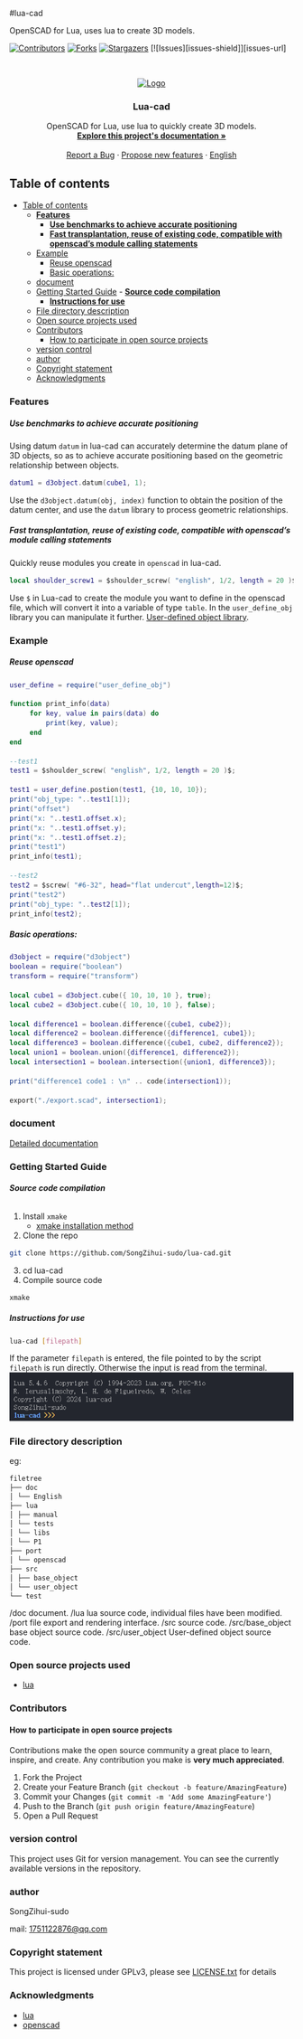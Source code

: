 #lua-cad

OpenSCAD for Lua, uses lua to create 3D models.

<!-- PROJECT SHIELDS -->

[![Contributors][contributors-shield]][contributors-url]
[![Forks][forks-shield]][forks-url]
[![Stargazers][stars-shield]][stars-url]
[![Issues][issues-shield]][issues-url]


<!-- PROJECT LOGO -->
<br />

<p align="center">
   <a href="https://github.com/SongZihui-sudo/lua-cad/">
     <img src="https://lua.org/images/lua30.gif" alt="Logo" width="200" height="200">
   </a>

   <h3 align="center">Lua-cad</h3>
   <p align="center">
     OpenSCAD for Lua, use lua to quickly create 3D models.
     <br />
     <a href="./doc/index.md"><strong>Explore this project's documentation »</strong></a>
     <br />
     <br />
     <a href = "https://github.com/SongZihui-sudo/lua-cad/issues/new">Report a Bug</a>
     ·
     <a href="https://github.com/SongZihui-sudo/lua-cad/issues">Propose new features</a>
     ·
     <a href="./readme_en.md">English</a>
   </p>

</p>
 
## Table of contents

- [Table of contents](#table-of-contents)
  - [**Features**](#features)
      - [**Use benchmarks to achieve accurate positioning**](#use-benchmarks-to-achieve-accurate-positioning)
      - [**Fast transplantation, reuse of existing code, compatible with openscad’s module calling statements**](#fast-transplantation-reuse-of-existing-code-compatible-with-openscads-module-calling-statements)
  - [Example](#example)
      - [Reuse openscad](#reuse-openscad)
      - [Basic operations:](#basic-operations)
  - [document](#document)
  - [Getting Started Guide](#getting-started-guide)
        - [**Source code compilation**](#source-code-compilation)
      - [**Instructions for use**](#instructions-for-use)
  - [File directory description](#file-directory-description)
  - [Open source projects used](#open-source-projects-used)
  - [Contributors](#contributors)
    - [How to participate in open source projects](#how-to-participate-in-open-source-projects)
  - [version control](#version-control)
  - [author](#author)
  - [Copyright statement](#copyright-statement)
  - [Acknowledgments](#acknowledgments)

### **Features**

##### **Use benchmarks to achieve accurate positioning**

Using datum `datum` in lua-cad can accurately determine the datum plane of 3D objects, so as to achieve accurate positioning based on the geometric relationship between objects.
```lua
datum1 = d3object.datum(cube1, 1);
```
Use the `d3object.datum(obj, index)` function to obtain the position of the datum center, and use the `datum` library to process geometric relationships.

##### **Fast transplantation, reuse of existing code, compatible with openscad’s module calling statements**

Quickly reuse modules you create in `openscad` in lua-cad.
```lua
local shoulder_screw1 = $shoulder_screw( "english", 1/2, length = 20 )$;
```
Use `$` in Lua-cad to create the module you want to define in the openscad file, which will convert it into a variable of type `table`. In the `user_define_obj` library you can manipulate it further. [User-defined object library](./doc/userdefineobject.md).

### Example

##### Reuse openscad

```lua
user_define = require("user_define_obj")

function print_info(data)
     for key, value in pairs(data) do
         print(key, value);
     end
end

--test1
test1 = $shoulder_screw( "english", 1/2, length = 20 )$;

test1 = user_define.postion(test1, {10, 10, 10});
print("obj_type: "..test1[1]);
print("offset")
print("x: "..test1.offset.x);
print("x: "..test1.offset.y);
print("x: "..test1.offset.z);
print("test1")
print_info(test1);

--test2
test2 = $screw( "#6-32", head="flat undercut",length=12)$;
print("test2")
print("obj_type: "..test2[1]);
print_info(test2);
```

##### Basic operations:

```lua
d3object = require("d3object")
boolean = require("boolean")
transform = require("transform")

local cube1 = d3object.cube({ 10, 10, 10 }, true);
local cube2 = d3object.cube({ 10, 10, 10 }, false);

local difference1 = boolean.difference({cube1, cube2});
local difference2 = boolean.difference({difference1, cube1});
local difference3 = boolean.difference({cube1, cube2, difference2});
local union1 = boolean.union({difference1, difference2});
local intersection1 = boolean.intersection({union1, difference3});

print("difference1 code1 : \n" .. code(intersection1));

export("./export.scad", intersection1);
```

### document

[Detailed documentation](./doc/index.md)

### Getting Started Guide

###### **Source code compilation**

1. Install `xmake`
    - [xmake installation method](https://xmake.io/#/guide/installation)
2. Clone the repo
```sh
git clone https://github.com/SongZihui-sudo/lua-cad.git
```
3. cd lua-cad
4. Compile source code
```sh
xmake
```

##### **Instructions for use**

```sh
lua-cad [filepath]
```
If the parameter `filepath` is entered, the file pointed to by the script `filepath` is run directly. Otherwise the input is read from the terminal.
![read_line](./IMAGE/image.png)

### File directory description

eg:

```
filetree
├── doc
│ └── English
├── lua
│ ├── manual
│ └── tests
│ └── libs
│ └── P1
├── port
│ └── openscad
├── src
│ ├── base_object
│ └── user_object
└── test
```

/doc document.
/lua lua source code, individual files have been modified.
/port file export and rendering interface.
/src source code.
/src/base_object base object source code.
/src/user_object User-defined object source code.

### Open source projects used

- [lua](https://lua.org/)

### Contributors

#### How to participate in open source projects

Contributions make the open source community a great place to learn, inspire, and create. Any contribution you make is **very much appreciated**.


1. Fork the Project
2. Create your Feature Branch (`git checkout -b feature/AmazingFeature`)
3. Commit your Changes (`git commit -m 'Add some AmazingFeature'`)
4. Push to the Branch (`git push origin feature/AmazingFeature`)
5. Open a Pull Request

### version control

This project uses Git for version management. You can see the currently available versions in the repository.

### author

SongZihui-sudo

mail: 1751122876@qq.com


### Copyright statement

This project is licensed under GPLv3, please see [LICENSE.txt](./LICENSE.txt) for details

### Acknowledgments


- [lua](https://lua.org/)
- [openscad](https://openscad.org/index.html)

<!-- links -->
[your-project-path]:SongZihui-sudo/lua-cad
[contributors-shield]: https://img.shields.io/github/contributors/SongZihui-sudo/lua-cad.svg?style=flat-square
[contributors-url]: https://github.com/SongZihui-sudo/lua-cad/graphs/contributors
[forks-shield]: https://img.shields.io/github/forks/SongZihui-sudo/lua-cad.svg?style=flat-square
[forks-url]: https://github.com/SongZihui-sudo/lua-cad/network/members
[stars-shield]: https://img.shields.io/github/stars/SongZihui-sudo/lua-cad.svg?style=flat-square
[stars-url]: https://github.com/SongZ
